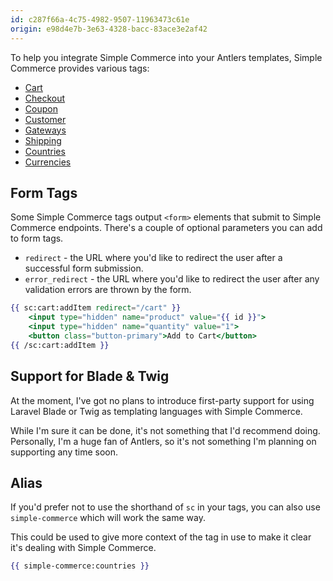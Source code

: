 ```yaml
---
id: c287f66a-4c75-4982-9507-11963473c61e
origin: e98d4e7b-3e63-4328-bacc-83ace3e2af42
---
```

To help you integrate Simple Commerce into your Antlers templates, Simple Commerce provides various tags:

* [Cart](/latest/tags/cart-tag)
* [Checkout](/latest/tags/checkout-tag)
* [Coupon](/latest/tags/coupon-tag)
* [Customer](/latest/tags/customer-tag)
* [Gateways](/latest/tags/gateways-tag)
* [Shipping](/latest/tags/shipping-tag)
* [Countries](/latest/tags/countries-tag)
* [Currencies](/latest/tags/currencies-tag)

## Form Tags
Some Simple Commerce tags output `<form>` elements that submit to Simple Commerce endpoints. There's a couple of optional parameters you can add to form tags.

* `redirect` - the URL where you'd like to redirect the user after a successful form submission.
* `error_redirect` - the URL where you'd like to redirect the user after any validation errors are thrown by the form.

```handlebars
{{ sc:cart:addItem redirect="/cart" }}
    <input type="hidden" name="product" value="{{ id }}">
    <input type="hidden" name="quantity" value="1">
    <button class="button-primary">Add to Cart</button>
{{ /sc:cart:addItem }}
```

## Support for Blade & Twig

At the moment, I've got no plans to introduce first-party support for using Laravel Blade or Twig as templating languages with Simple Commerce.

While I'm sure it can be done, it's not something that I'd recommend doing. Personally, I'm a huge fan of Antlers, so it's not something I'm planning on supporting any time soon.

## Alias

If you'd prefer not to use the shorthand of `sc` in your tags, you can also use `simple-commerce` which will work the same way.

This could be used to give more context of the tag in use to make it clear it's dealing with Simple Commerce.

```handlebars
{{ simple-commerce:countries }}
```
